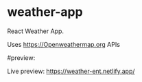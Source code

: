 # weather-app

 
React Weather App.

Uses https://Openweathermap.org APIs

#preview:

Live preview: https://weather-ent.netlify.app/
